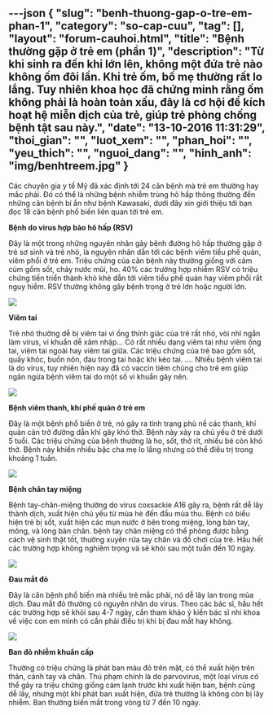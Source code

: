 ---json
{
    "slug": "benh-thuong-gap-o-tre-em-phan-1",
    "category": "so-cap-cuu",
    "tag": [],
    "layout": "forum-cauhoi.html",
    "title": "Bệnh thường gặp ở trẻ em (phần 1)",
    "description": "Từ khi sinh ra đến khi lớn lên, không một đứa trẻ nào không ốm đôi lần. Khi trẻ ốm, bố mẹ thường rất lo lắng. Tuy nhiên khoa học đã chứng minh rằng ốm không phải là hoàn toàn xấu, đây là cơ hội để kích hoạt hệ miễn dịch của trẻ, giúp trẻ phòng chống bệnh tật sau này.",
    "date": "13-10-2016 11:31:29",
    "thoi_gian": "",
    "luot_xem": "",
    "phan_hoi": "",
    "yeu_thich": "",
    "nguoi_dang": "",
    "hinh_anh": "img/benhtreem.jpg"
}
---
Các chuyên gia y tế Mỹ đã xác định tới 24 căn bệnh mà trẻ em thường hay mắc phải. Đó có thể là những bệnh nhiễm trùng hô hấp thông thường đến những căn bệnh bí ẩn như bệnh Kawasaki, dưới đây xin giới thiệu tới bạn đọc 18 căn bệnh phổ biến liên quan tới trẻ em.

**Bệnh do virus hợp bào hô hấp (RSV)**

Đây là một trong những nguyên nhân gây bệnh đường hô hấp thường gặp ở trẻ sơ sinh và trẻ nhỏ, là nguyên nhân dẫn tới các bệnh viêm tiểu phế quản, viêm phổi ở trẻ em.  Triệu chứng của căn bệnh này thường giống với cảm cúm gồm sốt, chảy nước mũi, ho. 40% các trường hợp nhiễm RSV có triệu chứng tiến triển thành khò khè dẫn tới viêm tiểu phế quản hay viêm phổi rất nguy hiểm. RSV thường không gây bệnh trọng ở trẻ lớn hoặc người lớn.

![](http://medihub-forum.vinaas.com/img/benhtreem1.jpg)

**Viêm tai**

Trẻ nhỏ thường dễ bị viêm  tai vì ống thính giác của trẻ rất nhỏ, vòi nhĩ ngắn làm virus, vi khuẩn dễ xâm nhập... Có rất nhiều dạng viêm tai như viêm ống tai, viêm tai ngoài hay  viêm tai giữa.  Các triệu chứng của trẻ bao gồm sốt, quấy khóc, buồn nôn, đau trong tai hoặc  khi kéo tai. ....  Nhiều bệnh viêm tai là do virus, tuy nhiên hiện nay đã có vaccin tiêm chủng cho trẻ em giúp ngăn ngừa bệnh viêm tai  do một số vi khuẩn gây nên.

![](http://medihub-forum.vinaas.com/img/benhtreem2.jpg)

**Bệnh viêm thanh, khí phế quản ở trẻ em**

Đây là một bệnh phổ biến ở trẻ, nó gây ra tình trạng phù nề các thanh, khí quản cản trở đường dẫn khí gây khó thở. Bệnh này xảy ra chủ yếu ở trẻ dưới 5 tuổi. Các triệu chứng của bệnh thường là  ho, sốt, thở rít, nhiều bé còn khó thở. Bệnh này khiến nhiều bậc cha mẹ lo lắng nhưng có thể điều trị trong khoảng 1 tuần.

![](http://medihub-forum.vinaas.com/img/benhtreem3.jpg)

**Bệnh chân tay miệng**

Bệnh tay-chân-miệng thường do virus coxsackie A16 gây ra, bệnh rất dễ lây thành dịch, xuất hiện chủ yếu từ mùa hè đến đầu mùa thu. Bệnh có biểu hiện trẻ bị sốt, xuất hiện các mụn nước ở bên trong miệng, lòng bàn tay, mông, và lòng bàn chân. bệnh tay chân miệng có thể phòng được bằng cách vệ sinh thật tốt, thường xuyên rửa tay chân và đồ chơi của trẻ. Hầu hết các trường hợp không nghiêm trọng và sẽ khỏi sau một tuần đến 10 ngày.

![](http://medihub-forum.vinaas.com/img/benhtreem4.jpg)

**Đau mắt đỏ**

Đây là căn bệnh phổ biến mà nhiều trẻ mắc phải, nó dễ lây lan trong mùa dịch. Đau mắt đỏ thường có nguyên nhân do virus. Theo các bác sĩ, hầu hết các trường hợp sẽ khỏi sau 4-7 ngày, cần tham khảo ý kiến bác sĩ nhi khoa về việc con em mình có cần phải điều trị khi bị đau mắt hay không.

![](http://medihub-forum.vinaas.com/img/benhtreem5.jpg)

**Ban đỏ nhiễm khuẩn cấp**

Thường có triệu chứng là phát ban màu đỏ trên mặt, có thể  xuất hiện trên thân, cánh tay và chân. Thủ phạm chính là do parvovirus, một loại virus có thể gây ra triệu chứng giống cảm lạnh trước khi xuất hiện ban, bệnh cũng dễ lây, nhưng một khi phát ban xuất hiện, đứa trẻ thường là không còn bị lây nhiễm. Ban thường biến mất trong vòng từ 7 đến 10 ngày.
